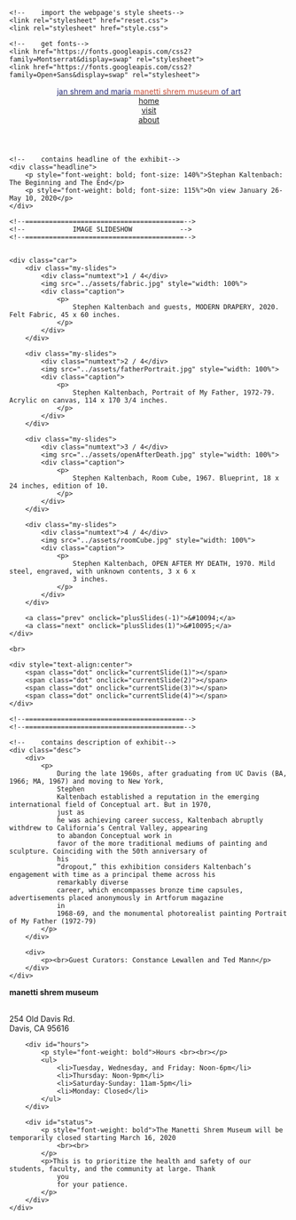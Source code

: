 <html lang="en">

<head>
    <meta charset="utf-8">
    <title>Manetti Shrem Museum of Art</title>
    <meta name="viewport" content="width=device-width, initial-scale=1"> <!-- This will come in handy later -->

    <!--    import the webpage's style sheets-->
    <link rel="stylesheet" href="reset.css">
    <link rel="stylesheet" href="style.css">

    <!--    get fonts-->
    <link href="https://fonts.googleapis.com/css2?family=Montserrat&display=swap" rel="stylesheet">
    <link href="https://fonts.googleapis.com/css2?family=Open+Sans&display=swap" rel="stylesheet">
</head>

<body>


<!-- title bar of website-->
<header>
    <div class="header-bar">
        <div class="title">
            <a href="">
                <span style="color: #2a2d7c">jan shrem and maria</span>
                <span style="color: #c9523d"> manetti shrem museum</span>
                <span style="color: #2a2d7c"> of art</span>
            </a>
        </div>
        <div class="actions">
            <div><a href="">home</a></div>
            <div><a href="">visit</a></div>
            <div><a href="">about</a></div>
        </div>
    </div>
</header>


<!-- main content of the page-->
<main>
    <!--    contains countdown timer-->
    <div class="countdown">
        <p id="counter"></p>
    </div>

    <!--    contains headline of the exhibit-->
    <div class="headline">
        <p style="font-weight: bold; font-size: 140%">Stephan Kaltenbach: The Beginning and The End</p>
        <p style="font-weight: bold; font-size: 115%">On view January 26-May 10, 2020</p>
    </div>

    <!--========================================-->
    <!--            IMAGE SLIDESHOW            -->
    <!--========================================-->


    <div class="car">
        <div class="my-slides">
            <div class="numtext">1 / 4</div>
            <img src="../assets/fabric.jpg" style="width: 100%">
            <div class="caption">
                <p>
                    Stephen Kaltenbach and guests, MODERN DRAPERY, 2020. Felt Fabric, 45 x 60 inches.
                </p>
            </div>
        </div>

        <div class="my-slides">
            <div class="numtext">2 / 4</div>
            <img src="../assets/fatherPortrait.jpg" style="width: 100%">
            <div class="caption">
                <p>
                    Stephen Kaltenbach, Portrait of My Father, 1972-79. Acrylic on canvas, 114 x 170 3/4 inches.
                </p>
            </div>
        </div>

        <div class="my-slides">
            <div class="numtext">3 / 4</div>
            <img src="../assets/openAfterDeath.jpg" style="width: 100%">
            <div class="caption">
                <p>
                    Stephen Kaltenbach, Room Cube, 1967. Blueprint, 18 x 24 inches, edition of 10.
                </p>
            </div>
        </div>

        <div class="my-slides">
            <div class="numtext">4 / 4</div>
            <img src="../assets/roomCube.jpg" style="width: 100%">
            <div class="caption">
                <p>
                    Stephen Kaltenbach, OPEN AFTER MY DEATH, 1970. Mild steel, engraved, with unknown contents, 3 x 6 x
                    3 inches.
                </p>
            </div>
        </div>

        <a class="prev" onclick="plusSlides(-1)">&#10094;</a>
        <a class="next" onclick="plusSlides(1)">&#10095;</a>
    </div>

    <br>

    <div style="text-align:center">
        <span class="dot" onclick="currentSlide(1)"></span>
        <span class="dot" onclick="currentSlide(2)"></span>
        <span class="dot" onclick="currentSlide(3)"></span>
        <span class="dot" onclick="currentSlide(4)"></span>
    </div>

    <!--========================================-->
    <!--========================================-->

    <!--    contains description of exhibit-->
    <div class="desc">
        <div>
            <p>
                During the late 1960s, after graduating from UC Davis (BA, 1966; MA, 1967) and moving to New York,
                Stephen
                Kaltenbach established a reputation in the emerging international field of Conceptual art. But in 1970,
                just as
                he was achieving career success, Kaltenbach abruptly withdrew to California’s Central Valley, appearing
                to abandon Conceptual work in
                favor of the more traditional mediums of painting and sculpture. Coinciding with the 50th anniversary of
                his
                “dropout,” this exhibition considers Kaltenbach’s engagement with time as a principal theme across his
                remarkably diverse
                career, which encompasses bronze time capsules, advertisements placed anonymously in Artforum magazine
                in
                1968-69, and the monumental photorealist painting Portrait of My Father (1972-79)
            </p>
        </div>

        <div>
            <p><br>Guest Curators: Constance Lewallen and Ted Mann</p>
        </div>
    </div>

</main>


<!-- bottom of the website-->
<footer>
    <div class=footer>
        <div id="building">
            <p style="font-weight: bold">manetti shrem museum <br><br></p>
            <p>254 Old Davis Rd. <br>Davis, CA 95616</p>
        </div>

        <div id="hours">
            <p style="font-weight: bold">Hours <br><br></p>
            <ul>
                <li>Tuesday, Wednesday, and Friday: Noon-6pm</li>
                <li>Thursday: Noon-9pm</li>
                <li>Saturday-Sunday: 11am-5pm</li>
                <li>Monday: Closed</li>
            </ul>
        </div>

        <div id="status">
            <p style="font-weight: bold">The Manetti Shrem Museum will be temporarily closed starting March 16, 2020
                <br><br>
            </p>
            <p>This is to prioritize the health and safety of our students, faculty, and the community at large. Thank
                you
                for your patience.
            </p>
        </div>
    </div>
</footer>

<!-- run the script for interactivity-->
<script src="./page.js"></script>

<!--TODO: add glitch footer back in.-->
<!--TODO: ADD 4th Circle dot-->

</body>

</html>
